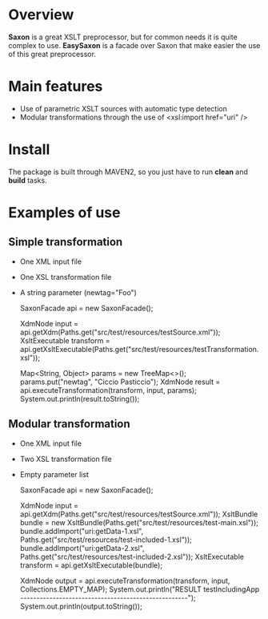 Overview
========
**Saxon** is a great XSLT preprocessor, but for common needs it is quite complex to use. **EasySaxon** is a facade over Saxon that make easier the use of this great preprocessor.

Main features
============
* Use of parametric XSLT sources with automatic type detection
* Modular transformations through the use of <xsl:import href="uri" />

Install
=======
The package is built through MAVEN2, so you just have to run **clean** and **build** tasks.

Examples of use
==============

Simple transformation
---------------------
* One XML input file
* One XSL transformation file
* A string parameter (newtag="Foo")

	SaxonFacade api = new SaxonFacade();

	XdmNode input = api.getXdm(Paths.get("src/test/resources/testSource.xml"));
	XsltExecutable transform = api.getXsltExecutable(Paths.get("src/test/resources/testTransformation.xsl"));

	Map<String, Object> params = new TreeMap<>();
	params.put("newtag", "Ciccio Pasticcio");
	XdmNode result = api.executeTransformation(transform, input, params);
	System.out.println(result.toString());

Modular transformation
----------------------
* One XML input file
* Two XSL transformation file
* Empty parameter list

	SaxonFacade api = new SaxonFacade();

	XdmNode input = api.getXdm(Paths.get("src/test/resources/testSource.xml"));
	XsltBundle bundle = new XsltBundle(Paths.get("src/test/resources/test-main.xsl"));
	bundle.addImport("uri:getData-1.xsl", Paths.get("src/test/resources/test-included-1.xsl"));
	bundle.addImport("uri:getData-2.xsl", Paths.get("src/test/resources/test-included-2.xsl"));
	XsltExecutable transform = api.getXsltExecutable(bundle);

	XdmNode output = api.executeTransformation(transform, input, Collections.EMPTY_MAP);
	System.out.println("RESULT testIncludingApp ----------------------------------------------------");
	System.out.println(output.toString());
